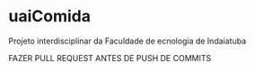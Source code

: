 # uaiComida
Projeto interdisciplinar da Faculdade de ecnologia de Indaiatuba


FAZER PULL REQUEST ANTES DE PUSH DE COMMITS
